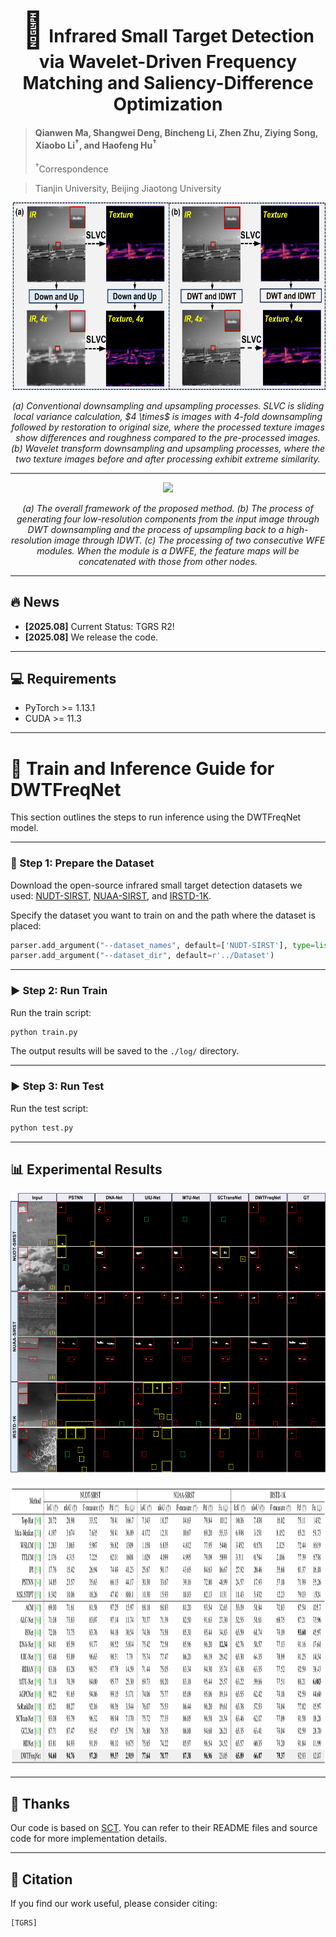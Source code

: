 <div align="center">
  
<h1><span style="font-size:2em;">🔴</span> Infrared Small Target Detection via Wavelet-Driven Frequency Matching and Saliency-Difference Optimization</h1>
</div>

> #### Qianwen Ma, Shangwei Deng, Bincheng Li, Zhen Zhu, Ziying Song, Xiaobo Li<sup>&dagger;</sup>, and Haofeng Hu<sup>&dagger;</sup>
> <sup>&dagger;</sup>Correspondence

> Tianjin University, Beijing Jiaotong University

<div align="center">
<img src="image/intro_downsample_3_2ci_down_text.png" height="300">
<p align="center" style="font-style: italic;">
(a) Conventional downsampling and upsampling processes. SLVC is sliding local variance calculation, $4 \times$ is images with 4-fold downsampling followed by restoration to original size, where the processed texture images show differences and roughness compared to the pre-processed images. (b) Wavelet transform downsampling and upsampling processes, where the two texture images before and after processing exhibit extreme similarity.
</p>
  
---
</div>

<div align="center">
<img src="image/backbone.png" height="450">
<p align="center" style="font-style: italic;">
(a) The overall framework of the proposed method. (b) The process of generating four low-resolution components from the input image through DWT downsampling and the process of upsampling back to a high-resolution image through IDWT. (c) The processing of two consecutive WFE modules. When the module is a DWFE, the feature maps will be concatenated with those from other nodes.
</p>

</div>

---

## :fire: News
* **[2025.08]** Current Status: TGRS R2!
* **[2025.08]** We release the code.  

---

## 💻 Requirements

- PyTorch >= 1.13.1  
- CUDA >= 11.3

---

# 🚀 Train and Inference Guide for DWTFreqNet

This section outlines the steps to run inference using the DWTFreqNet model.

---

### 📝 Step 1: Prepare the Dataset

Download the open-source infrared small target detection datasets we used:
[NUDT-SIRST](https://github.com/YeRen123455/Infrared-Small-Target-Detection), [NUAA-SIRST](https://github.com/YimianDai/open-deepinfrared), and [IRSTD-1K](https://github.com/RuiZhang97/ISNet).

Specify the dataset you want to train on and the path where the dataset is placed:
```python
parser.add_argument("--dataset_names", default=['NUDT-SIRST'], type=list)
parser.add_argument("--dataset_dir", default=r'../Dataset')
```

---

### ▶️ Step 2: Run Train

Run the train script:

```bash
python train.py
```

The output results will be saved to the `./log/` directory.

---

### ▶️ Step 3: Run Test

Run the test script:

```bash
python test.py
```

---

## 📊 Experimental Results

<div align="center">
<img src="image/zong_duibitu_update3.png" height="450">
</p>

<img src="image/ex.jpg" height="450">
</div>

---

## 🙏 Thanks
Our code is based on [SCT](https://github.com/xdFai/SCTransNet). You can refer to their README files and source code for more implementation details.

---

## 📖 Citation

If you find our work useful, please consider citing:

```
[TGRS]
```

